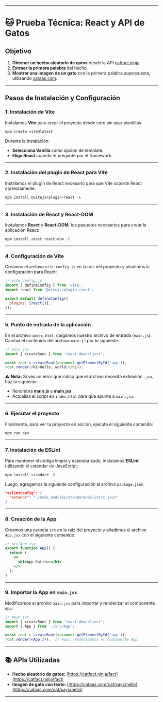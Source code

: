 
---

# 🐱 Prueba Técnica: React y API de Gatos

## Objetivo

1. **Obtener un hecho aleatorio de gatos** desde la API [catfact.ninja](https://catfact.ninja/fact).
2. **Extraer la primera palabra** del hecho.
3. **Mostrar una imagen de un gato** con la primera palabra superpuesta, utilizando [cataas.com](https://cataas.com/cat/says/hello).

---

## Pasos de Instalación y Configuración

### 1. Instalación de Vite

Instalamos **Vite** para crear el proyecto desde cero sin usar plantillas.

```bash
npm create vite@latest
```

Durante la instalación:

- **Selecciona Vanilla** como opción de template.
- **Elige React** cuando te pregunte por el framework.

---

### 2. Instalación del plugin de React para Vite

Instalamos el plugin de React necesario para que Vite soporte React correctamente:

```bash
npm install @vitejs/plugin-react -E
```

---

### 3. Instalación de React y React-DOM

Instalamos **React** y **React-DOM**, los paquetes necesarios para crear la aplicación React:

```bash
npm install react react-dom -E
```

---

### 4. Configuración de Vite

Creamos el archivo `vite.config.js` en la raíz del proyecto y añadimos la configuración para React:

```js
// vite.config.js
import { defineConfig } from 'vite';
import react from '@vitejs/plugin-react';

export default defineConfig({
  plugins: [react()],
});
```

---

### 5. Punto de entrada de la aplicación

En el archivo `index.html`, cargamos nuestro archivo de entrada (`main.js`). Cambia el contenido del archivo `main.js` por lo siguiente:

```js
// main.jsx
import { createRoot } from 'react-dom/client';

const root = createRoot(document.getElementById('app'));
root.render(<h1>Hello, world!</h1>);
```

⚠️ **Nota:** Si ves un error que indica que el archivo necesita extensión `.jsx`, haz lo siguiente:

- Renombra **main.js** a **main.jsx**.
- Actualiza el script en `index.html` para que apunte a `main.jsx`.

---

### 6. Ejecutar el proyecto

Finalmente, para ver tu proyecto en acción, ejecuta el siguiente comando:

```bash
npm run dev
```

---

### 7. Instalación de ESLint

Para mantener el código limpio y estandarizado, instalamos **ESLint** utilizando el estándar de JavaScript:

```bash
npm install standard -D
```

Luego, agregamos la siguiente configuración al archivo `package.json`:

```json
"eslintConfig": {
  "extends": "./node_modules/standard/eslintrc.json"
}
```

---

### 8. Creación de la App

Creamos una carpeta `src` en la raíz del proyecto y añadimos el archivo `App.jsx` con el siguiente contenido:

```jsx
// src/App.jsx
export function App() {
  return (
    <>
      <h1>App Gatitos</h1>
    </>
  );
}
```

---

### 9. Importar la App en `main.jsx`

Modificamos el archivo `main.jsx` para importar y renderizar el componente `App`:

```jsx
// main.jsx
import { createRoot } from 'react-dom/client';
import { App } from './src/App';

const root = createRoot(document.getElementById('app'));
root.render(<App />);  // Aquí renderizamos el componente App
```

---

## 📚 APIs Utilizadas

- **Hecho aleatorio de gatos:** [https://catfact.ninja/fact](https://catfact.ninja/fact)
- **Imagen de gato con texto:** [https://cataas.com/cat/says/hello](https://cataas.com/cat/says/hello)

---